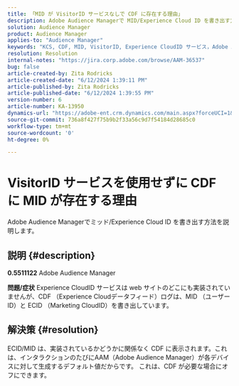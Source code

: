```yaml
---
title: 「MID が VisitorID サービスなしで CDF に存在する理由」
description: Adobe Audience Managerで MID/Experience Cloud ID を書き出す方法を説明します。
solution: Audience Manager
product: Audience Manager
applies-to: "Audience Manager"
keywords: "KCS, CDF, MID, VisitorID, Experience CloudID サービス，Adobe Audience Manager, AAM"
resolution: Resolution
internal-notes: "https://jira.corp.adobe.com/browse/AAM-36537"
bug: false
article-created-by: Zita Rodricks
article-created-date: "6/12/2024 1:39:11 PM"
article-published-by: Zita Rodricks
article-published-date: "6/12/2024 1:39:55 PM"
version-number: 6
article-number: KA-13950
dynamics-url: "https://adobe-ent.crm.dynamics.com/main.aspx?forceUCI=1&pagetype=entityrecord&etn=knowledgearticle&id=c45cca21-c128-ef11-840b-000d3a372703"
source-git-commit: 736a8f427f75b9b2f33a56c9d7f54184d28685c0
workflow-type: tm+mt
source-wordcount: '0'
ht-degree: 0%

---
```


# VisitorID サービスを使用せずに CDF に MID が存在する理由


Adobe Audience Managerでミッド/Experience Cloud ID を書き出す方法を説明します。

## 説明 {#description}


<b>0.5511122</b>
Adobe Audience Manager

<b>問題/症状</b>
Experience CloudID サービスは web サイトのどこにも実装されていませんが、CDF （Experience Cloudデータフィード）ログは、MID （ユーザー ID）と ECID （Marketing CloudID）を書き出しています。


## 解決策 {#resolution}


ECID/MID は、実装されているかどうかに関係なく CDF に表示されます。これは、インタラクションのたびにAAM（Adobe Audience Manager）が各デバイスに対して生成するデフォルト値だからです。 これは、CDF が必要な場合にオフにできます。
